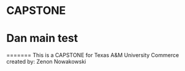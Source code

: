 # CAPSTONE
# Dan main test
=======
This is a CAPSTONE for Texas A&M University Commerce created by: 
Zenon Nowakowski
